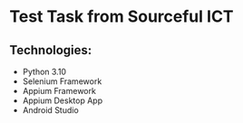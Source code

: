 # Test Task from Sourceful ICT

## Technologies:
* Python 3.10
* Selenium Framework
* Appium Framework
* Appium Desktop App
* Android Studio

